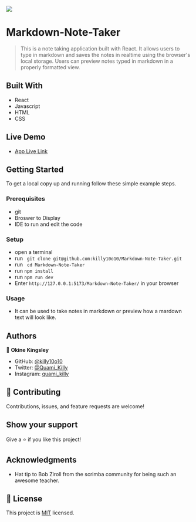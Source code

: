 ![](https://img.shields.io/badge/Quami-Killy-blue)

# Markdown-Note-Taker

> This is a note taking application built with React. It allows users to type in markdown and saves the notes in realtime using the browser's local storage. Users can preview notes typed in markdown in a properly formatted view.

## Built With

- React
- Javascript
- HTML
- CSS

## Live Demo

- [App Live Link](https://killydev.me/Markdown-Note-Taker/)


## Getting Started

To get a local copy up and running follow these simple example steps.

### Prerequisites

- git
- Broswer to Display
- IDE to run and edit the code

### Setup

- open a terminal
- run ` git clone git@github.com:killy10o10/Markdown-Note-Taker.git`
- run ` cd Markdown-Note-Taker`
- run `npm install`
- run `npm run dev`
- Enter `http://127.0.0.1:5173/Markdown-Note-Taker/` in your browser

### Usage

- It can be used to take notes in markdown or preview how a mardown text will look like.

## Authors

👤 **Okine Kingsley**

- GitHub: [@killy10o10](https://github.com/killy10o10)
- Twitter: [@Quami_Killy](https://twitter.com/Quami_Killy)
- Instagram: [quami_killy](https://www.instagram.com/quami_killy/)


## 🤝 Contributing

Contributions, issues, and feature requests are welcome!

## Show your support

Give a ⭐️ if you like this project!

## Acknowledgments

- Hat tip to Bob Ziroll from the scrimba community for being such an awesome teacher.

## 📝 License

This project is [MIT](./LICENSE) licensed.
